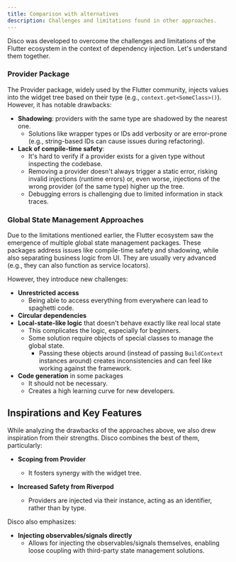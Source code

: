 ```yaml
---
title: Comparison with alternatives
description: Challenges and limitations found in other approaches.
---
```


Disco was developed to overcome the challenges and limitations of the Flutter ecosystem in the context of dependency injection. Let's understand them together.

### Provider Package  

The Provider package, widely used by the Flutter community, injects values into the widget tree based on their type (e.g., `context.get<SomeClass>()`). However, it has notable drawbacks:

- **Shadowing**: providers with the same type are shadowed by the nearest one.  
  - Solutions like wrapper types or IDs add verbosity or are error-prone (e.g., string-based IDs can cause issues during refactoring).  
- **Lack of compile-time safety**:  
  - It's hard to verify if a provider exists for a given type without inspecting the codebase.  
  - Removing a provider doesn't always trigger a static error, risking invalid injections (runtime errors) or, even worse, injections of the wrong provider (of the same type) higher up the tree.  
  - Debugging errors is challenging due to limited information in stack traces.

### Global State Management Approaches

Due to the limitations mentioned earlier, the Flutter ecosystem saw the emergence of multiple global state management packages. These packages address issues like compile-time safety and shadowing, while also separating business logic from UI. They are usually very advanced (e.g., they can also function as service locators).

However, they introduce new challenges:

- **Unrestricted access**
  - Being able to access everything from everywhere can lead to spaghetti code.
- **Circular dependencies**
- **Local-state-like logic** that doesn't behave exactly like real local state
  - This complicates the logic, especially for beginners.
  - Some solution require objects of special classes to manage the global state.
    - Passing these objects around (instead of passing `BuildContext` instances around) creates inconsistencies and can feel like working against the framework.
- **Code generation** in some packages  
  - It should not be necessary.
  - Creates a high learning curve for new developers.

## Inspirations and Key Features

While analyzing the drawbacks of the approaches above, we also drew inspiration from their strengths. Disco combines the best of them, particularly:

- **Scoping from Provider**  
  - It fosters synergy with the widget tree.
  
- **Increased Safety from Riverpod**  
  - Providers are injected via their instance, acting as an identifier, rather than by type.

Disco also emphasizes:

- **Injecting observables/signals directly**  
  - Allows for injecting the observables/signals themselves, enabling loose coupling with third-party state management solutions.
